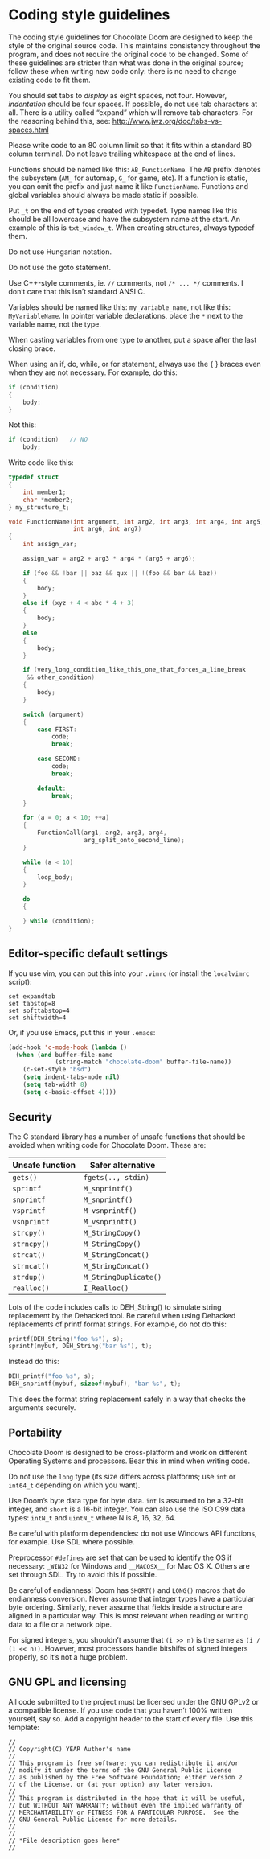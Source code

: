 # Coding style guidelines

The coding style guidelines for Chocolate Doom are designed to keep the style of the original source code. This
maintains consistency throughout the program, and does not require the original code to be changed. Some of these
guidelines are stricter than what was done in the original source; follow these when writing new code only: there is no
need to change existing code to fit them.

You should set tabs to *display* as eight spaces, not four. However,
*indentation* should be four spaces. If possible, do not use tab characters at all. There is a utility called “expand”
which will remove tab characters. For the reasoning behind this, see:
http://www.jwz.org/doc/tabs-vs-spaces.html

Please write code to an 80 column limit so that it fits within a standard 80 column terminal. Do not leave trailing
whitespace at the end of lines.

Functions should be named like this: `AB_FunctionName`. The `AB` prefix denotes the subsystem (`AM_` for automap, `G_`
for game, etc). If a function is static, you can omit the prefix and just name it like
`FunctionName`. Functions and global variables should always be made static if possible.

Put `_t` on the end of types created with typedef. Type names like this should be all lowercase and have the subsystem
name at the start. An example of this is `txt_window_t`. When creating structures, always typedef them.

Do not use Hungarian notation.

Do not use the goto statement.

Use C++-style comments, ie. `//` comments, not `/* ... */` comments. I don’t care that this isn’t standard ANSI C.

Variables should be named like this: `my_variable_name`, not like this:
`MyVariableName`. In pointer variable declarations, place the `*` next to the variable name, not the type.

When casting variables from one type to another, put a space after the last closing brace.

When using an if, do, while, or for statement, always use the { } braces even when they are not necessary. For example,
do this:

```c
if (condition)
{
    body;
}
```

Not this:

```c
if (condition)   // NO
    body;
```

Write code like this:

```c
typedef struct
{
    int member1;
    char *member2;
} my_structure_t;

void FunctionName(int argument, int arg2, int arg3, int arg4, int arg5,
                  int arg6, int arg7)
{
    int assign_var;

    assign_var = arg2 + arg3 * arg4 * (arg5 + arg6);

    if (foo && !bar || baz && qux || !(foo && bar && baz))
    {
        body;
    }
    else if (xyz + 4 < abc * 4 + 3)
    {
        body;
    }
    else
    {
        body;
    }

    if (very_long_condition_like_this_one_that_forces_a_line_break
     && other_condition)
    {
        body;
    }

    switch (argument)
    {
        case FIRST:
            code;
            break;

        case SECOND:
            code;
            break;

        default:
            break;
    }

    for (a = 0; a < 10; ++a)
    {
        FunctionCall(arg1, arg2, arg3, arg4,
                     arg_split_onto_second_line);
    }

    while (a < 10)
    {
        loop_body;
    }

    do
    {

    } while (condition);
}
```

## Editor-specific default settings

If you use vim, you can put this into your `.vimrc` (or install the
`localvimrc` script):

```
set expandtab
set tabstop=8
set softtabstop=4
set shiftwidth=4
```

Or, if you use Emacs, put this in your `.emacs`:

```lisp
(add-hook 'c-mode-hook (lambda ()
  (when (and buffer-file-name
             (string-match "chocolate-doom" buffer-file-name))
    (c-set-style "bsd")
    (setq indent-tabs-mode nil)
    (setq tab-width 8)
    (setq c-basic-offset 4))))
```

## Security

The C standard library has a number of unsafe functions that should be avoided when writing code for Chocolate Doom.
These are:

Unsafe function   |   Safer alternative
------------------|------------------------
`gets()`          |  `fgets(.., stdin)`
`sprintf`         |  `M_snprintf()`
`snprintf`        |  `M_snprintf()`
`vsprintf`        |  `M_vsnprintf()`
`vsnprintf`       |  `M_vsnprintf()`
`strcpy()`        |  `M_StringCopy()`
`strncpy()`       |  `M_StringCopy()`
`strcat()`        |  `M_StringConcat()`
`strncat()`       |  `M_StringConcat()`
`strdup()`        |  `M_StringDuplicate()`
`realloc()`       |  `I_Realloc()`

Lots of the code includes calls to DEH_String() to simulate string replacement by the Dehacked tool. Be careful when
using Dehacked replacements of printf format strings. For example, do not do this:

```c
printf(DEH_String("foo %s"), s);
sprintf(mybuf, DEH_String("bar %s"), t);
```

Instead do this:

```c
DEH_printf("foo %s", s);
DEH_snprintf(mybuf, sizeof(mybuf), "bar %s", t);
```

This does the format string replacement safely in a way that checks the arguments securely.

## Portability

Chocolate Doom is designed to be cross-platform and work on different Operating Systems and processors. Bear this in
mind when writing code.

Do not use the `long` type (its size differs across platforms; use
`int` or `int64_t` depending on which you want).

Use Doom’s byte data type for byte data. `int` is assumed to be a 32-bit integer, and `short` is a 16-bit integer. You
can also use the ISO C99 data types: `intN_t` and `uintN_t` where N is 8, 16, 32, 64.

Be careful with platform dependencies: do not use Windows API functions, for example. Use SDL where possible.

Preprocessor `#defines` are set that can be used to identify the OS if necessary: `_WIN32` for Windows and `__MACOSX__`
for Mac OS X. Others are set through SDL. Try to avoid this if possible.

Be careful of endianness!  Doom has `SHORT()` and `LONG()` macros that do endianness conversion. Never assume that
integer types have a particular byte ordering. Similarly, never assume that fields inside a structure are aligned in a
particular way. This is most relevant when reading or writing data to a file or a network pipe.

For signed integers, you shouldn’t assume that `(i >> n)` is the same as
`(i / (1 << n))`. However, most processors handle bitshifts of signed integers properly, so it’s not a huge problem.

## GNU GPL and licensing

All code submitted to the project must be licensed under the GNU GPLv2 or a compatible license. If you use code that you
haven’t 100% written yourself, say so. Add a copyright header to the start of every file. Use this template:

```
//
// Copyright(C) YEAR Author's name
//
// This program is free software; you can redistribute it and/or
// modify it under the terms of the GNU General Public License
// as published by the Free Software Foundation; either version 2
// of the License, or (at your option) any later version.
//
// This program is distributed in the hope that it will be useful,
// but WITHOUT ANY WARRANTY; without even the implied warranty of
// MERCHANTABILITY or FITNESS FOR A PARTICULAR PURPOSE.  See the
// GNU General Public License for more details.
//
//
// *File description goes here*
//
```
